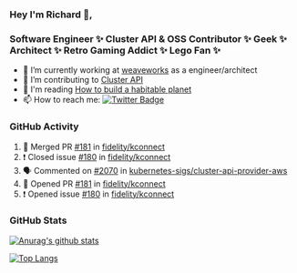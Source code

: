 ### Hey I'm Richard 👋, 

<h3 align="left">Software Engineer ✨ Cluster API & OSS Contributor ✨ Geek ✨ Architect ✨ Retro Gaming Addict ✨ Lego Fan ✨</h3>

- 🔭 I’m currently working at [weaveworks](https://github.com/weaveworks) as a engineer/architect
- 👯 I’m contributing to [Cluster API](https://github.com/kubernetes-sigs/cluster-api-provider-aws/pulls?q=is%3Aissue+is%3Apr+author%3Arichardcase+)
- 💬 I'm reading [How to build a habitable planet](https://www.amazon.co.uk/How-Build-Habitable-Planet-Humankind/dp/0691140065)
- 📫 How to reach me: [![Twitter Badge](https://img.shields.io/badge/-@fruit_case-00acee?style=flat&logo=Twitter&logoColor=white)](https://twitter.com/intent/follow?screen_name=fruit_case "Follow on Twitter")

### GitHub Activity 

<!--START_SECTION:activity-->
1. 🎉 Merged PR [#181](https://github.com/fidelity/kconnect/pull/181) in [fidelity/kconnect](https://github.com/fidelity/kconnect)
2. ❗️ Closed issue [#180](https://github.com/fidelity/kconnect/issues/180) in [fidelity/kconnect](https://github.com/fidelity/kconnect)
3. 🗣 Commented on [#2070](https://github.com/kubernetes-sigs/cluster-api-provider-aws/issues/2070) in [kubernetes-sigs/cluster-api-provider-aws](https://github.com/kubernetes-sigs/cluster-api-provider-aws)
4. 💪 Opened PR [#181](https://github.com/fidelity/kconnect/pull/181) in [fidelity/kconnect](https://github.com/fidelity/kconnect)
5. ❗️ Opened issue [#180](https://github.com/fidelity/kconnect/issues/180) in [fidelity/kconnect](https://github.com/fidelity/kconnect)
<!--END_SECTION:activity-->

### GitHub Stats

[![Anurag's github stats](https://github-readme-stats.vercel.app/api?username=richardcase&count_private=true&show_icons=true)](https://github.com/anuraghazra/github-readme-stats)

[![Top Langs](https://github-readme-stats.vercel.app/api/top-langs/?username=richardcase&hide=html&layout=compact)](https://github.com/anuraghazra/github-readme-stats)
